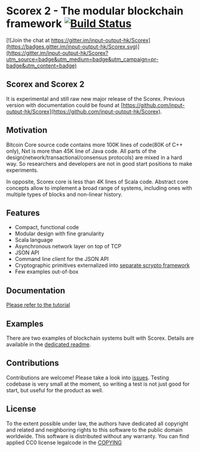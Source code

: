 Scorex 2 - The modular blockchain framework [![Build Status](https://travis-ci.org/ScorexFoundation/Scorex.svg?branch=master)](https://travis-ci.org/ScorexFoundation/Scorex)
====================================================================================================================================================================================

[![Join the chat at https://gitter.im/input-output-hk/Scorex](https://badges.gitter.im/input-output-hk/Scorex.svg)](https://gitter.im/input-output-hk/Scorex?utm_source=badge&utm_medium=badge&utm_campaign=pr-badge&utm_content=badge)

Scorex and Scorex 2
-------------------

It is experimental and still raw new major release of the Scorex. Previous
version with documentation could be found at [https://github.com/input-output-hk/Scorex](https://github.com/input-output-hk/Scorex).


Motivation
----------

 Bitcoin Core source code contains more 100K lines of code(80K of C++ only), Nxt is more than 45K
 line of Java code. All parts of the design(network/transactional/consensus protocols) are mixed in a hard way.
 So researchers and developers are not in good start positions to make experiments.

 In opposite, Scorex core is less than 4K lines of Scala code. Abstract core concepts allow to implement a broad range
 of systems, including ones with multiple types of blocks and non-linear history.

Features
--------

* Compact, functional code
* Modular design with fine granularity
* Scala language
* Asynchronous network layer on top of TCP
* JSON API
* Command line client for the JSON API
* Cryptographic primitives externalized into [separate scrypto framework](https://github.com/input-output-hk/scrypto)
* Few examples out-of-box

Documentation
-------------

[Please refer to the tutorial](https://github.com/ScorexFoundation/ScorexTutorial)


Examples
--------

There are two examples of blockchain systems built with Scorex. Details are available in 
the [dedicated readme](examples/README.md).



Contributions
-------------

Contributions are welcome! Please take a look into [issues](https://github.com/ScorexFoundation/ScorexTutorial/issues).
 Testing codebase is very small at the moment, so writing a test is not just good for start, but useful for the product as well.

License
-------

To the extent possible under law, the authors have dedicated all copyright and related and neighboring
rights to this software to the public domain worldwide. This software is distributed without any warranty.
You can find applied CC0 license legalcode in the [COPYING](COPYING)
